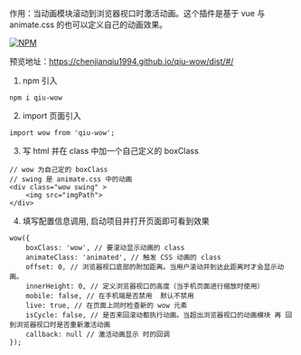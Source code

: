 作用：当动画模块滚动到浏览器视口时激活动画。这个插件是基于 vue 与 animate.css 的也可以定义自己的动画效果。

[![NPM](https://nodei.co/npm/qiu-wow.png)](https://nodei.co/npm/qiu-wow/)

预览地址：https://chenjianqiu1994.github.io/qiu-wow/dist/#/

1. npm 引入
```
npm i qiu-wow
```
2. import 页面引入

```
import wow from 'qiu-wow';
```

3. 写 html 并在 class 中加一个自己定义的 boxClass

```
// wow 为自己定的 boxClass
// swing 是 animate.css 中的动画
<div class="wow swing" >
    <img src="imgPath">
</div>
```

4. 填写配置信息调用, 启动项目并打开页面即可看到效果

```
wow({
    boxClass: 'wow', // 要滚动显示动画的 class
    animateClass: 'animated', // 触发 CSS 动画的 class
    offset: 0, // 浏览器视口底部的附加距离。当用户滚动并到达此距离时才会显示动画。
    innerHeight: 0, // 定义浏览器视口的高度（当手机页面进行缩放时使用）
    mobile: false, // 在手机端是否禁用  默认不禁用
    live: true, // 在页面上同时检查新的 wow 元素
    isCycle: false, // 是否来回滚动都执行动画。当超出浏览器视口的动画模块 再 回到浏览器视口时是否重新激活动画
    callback: null // 激活动画显示 时的回调
});
```
